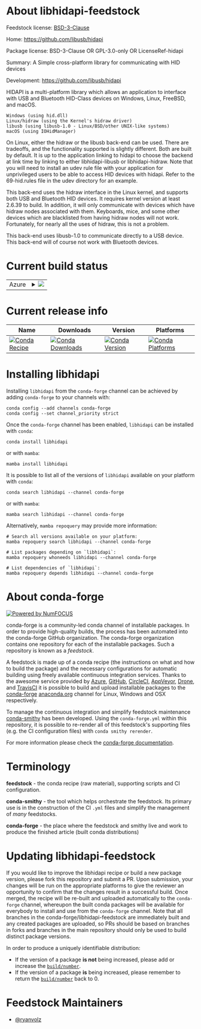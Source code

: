 About libhidapi-feedstock
=========================

Feedstock license: [BSD-3-Clause](https://github.com/conda-forge/libhidapi-feedstock/blob/main/LICENSE.txt)

Home: https://github.com/libusb/hidapi

Package license: BSD-3-Clause OR GPL-3.0-only OR LicenseRef-hidapi

Summary: A Simple cross-platform library for communicating with HID devices

Development: https://github.com/libusb/hidapi

HIDAPI is a multi-platform library which allows an application to interface with USB and Bluetooth HID-Class devices on Windows, Linux, FreeBSD, and macOS.


    Windows (using hid.dll)
    Linux/hidraw (using the Kernel's hidraw driver)
    libusb (using libusb-1.0 - Linux/BSD/other UNIX-like systems)
    macOS (using IOHidManager)

On Linux, either the hidraw or the libusb back-end can be used. There are tradeoffs, and the functionality supported is slightly different. Both are built by default. It is up to the application linking to hidapi to choose the backend at link time by linking to either libhidapi-libusb or libhidapi-hidraw.
Note that you will need to install an udev rule file with your application for unprivileged users to be able to access HID devices with hidapi. Refer to the 69-hid.rules file in the udev directory for an example.

This back-end uses the hidraw interface in the Linux kernel, and supports both USB and Bluetooth HID devices. It requires kernel version at least 2.6.39 to build. In addition, it will only communicate with devices which have hidraw nodes associated with them. Keyboards, mice, and some other devices which are blacklisted from having hidraw nodes will not work. Fortunately, for nearly all the uses of hidraw, this is not a problem.

This back-end uses libusb-1.0 to communicate directly to a USB device. This back-end will of course not work with Bluetooth devices.


Current build status
====================


<table>
    
  <tr>
    <td>Azure</td>
    <td>
      <details>
        <summary>
          <a href="https://dev.azure.com/conda-forge/feedstock-builds/_build/latest?definitionId=20872&branchName=main">
            <img src="https://dev.azure.com/conda-forge/feedstock-builds/_apis/build/status/libhidapi-feedstock?branchName=main">
          </a>
        </summary>
        <table>
          <thead><tr><th>Variant</th><th>Status</th></tr></thead>
          <tbody><tr>
              <td>linux_64</td>
              <td>
                <a href="https://dev.azure.com/conda-forge/feedstock-builds/_build/latest?definitionId=20872&branchName=main">
                  <img src="https://dev.azure.com/conda-forge/feedstock-builds/_apis/build/status/libhidapi-feedstock?branchName=main&jobName=linux&configuration=linux%20linux_64_" alt="variant">
                </a>
              </td>
            </tr><tr>
              <td>osx_64</td>
              <td>
                <a href="https://dev.azure.com/conda-forge/feedstock-builds/_build/latest?definitionId=20872&branchName=main">
                  <img src="https://dev.azure.com/conda-forge/feedstock-builds/_apis/build/status/libhidapi-feedstock?branchName=main&jobName=osx&configuration=osx%20osx_64_" alt="variant">
                </a>
              </td>
            </tr><tr>
              <td>win_64</td>
              <td>
                <a href="https://dev.azure.com/conda-forge/feedstock-builds/_build/latest?definitionId=20872&branchName=main">
                  <img src="https://dev.azure.com/conda-forge/feedstock-builds/_apis/build/status/libhidapi-feedstock?branchName=main&jobName=win&configuration=win%20win_64_" alt="variant">
                </a>
              </td>
            </tr>
          </tbody>
        </table>
      </details>
    </td>
  </tr>
</table>

Current release info
====================

| Name | Downloads | Version | Platforms |
| --- | --- | --- | --- |
| [![Conda Recipe](https://img.shields.io/badge/recipe-libhidapi-green.svg)](https://anaconda.org/conda-forge/libhidapi) | [![Conda Downloads](https://img.shields.io/conda/dn/conda-forge/libhidapi.svg)](https://anaconda.org/conda-forge/libhidapi) | [![Conda Version](https://img.shields.io/conda/vn/conda-forge/libhidapi.svg)](https://anaconda.org/conda-forge/libhidapi) | [![Conda Platforms](https://img.shields.io/conda/pn/conda-forge/libhidapi.svg)](https://anaconda.org/conda-forge/libhidapi) |

Installing libhidapi
====================

Installing `libhidapi` from the `conda-forge` channel can be achieved by adding `conda-forge` to your channels with:

```
conda config --add channels conda-forge
conda config --set channel_priority strict
```

Once the `conda-forge` channel has been enabled, `libhidapi` can be installed with `conda`:

```
conda install libhidapi
```

or with `mamba`:

```
mamba install libhidapi
```

It is possible to list all of the versions of `libhidapi` available on your platform with `conda`:

```
conda search libhidapi --channel conda-forge
```

or with `mamba`:

```
mamba search libhidapi --channel conda-forge
```

Alternatively, `mamba repoquery` may provide more information:

```
# Search all versions available on your platform:
mamba repoquery search libhidapi --channel conda-forge

# List packages depending on `libhidapi`:
mamba repoquery whoneeds libhidapi --channel conda-forge

# List dependencies of `libhidapi`:
mamba repoquery depends libhidapi --channel conda-forge
```


About conda-forge
=================

[![Powered by
NumFOCUS](https://img.shields.io/badge/powered%20by-NumFOCUS-orange.svg?style=flat&colorA=E1523D&colorB=007D8A)](https://numfocus.org)

conda-forge is a community-led conda channel of installable packages.
In order to provide high-quality builds, the process has been automated into the
conda-forge GitHub organization. The conda-forge organization contains one repository
for each of the installable packages. Such a repository is known as a *feedstock*.

A feedstock is made up of a conda recipe (the instructions on what and how to build
the package) and the necessary configurations for automatic building using freely
available continuous integration services. Thanks to the awesome service provided by
[Azure](https://azure.microsoft.com/en-us/services/devops/), [GitHub](https://github.com/),
[CircleCI](https://circleci.com/), [AppVeyor](https://www.appveyor.com/),
[Drone](https://cloud.drone.io/welcome), and [TravisCI](https://travis-ci.com/)
it is possible to build and upload installable packages to the
[conda-forge](https://anaconda.org/conda-forge) [anaconda.org](https://anaconda.org/)
channel for Linux, Windows and OSX respectively.

To manage the continuous integration and simplify feedstock maintenance
[conda-smithy](https://github.com/conda-forge/conda-smithy) has been developed.
Using the ``conda-forge.yml`` within this repository, it is possible to re-render all of
this feedstock's supporting files (e.g. the CI configuration files) with ``conda smithy rerender``.

For more information please check the [conda-forge documentation](https://conda-forge.org/docs/).

Terminology
===========

**feedstock** - the conda recipe (raw material), supporting scripts and CI configuration.

**conda-smithy** - the tool which helps orchestrate the feedstock.
                   Its primary use is in the construction of the CI ``.yml`` files
                   and simplify the management of *many* feedstocks.

**conda-forge** - the place where the feedstock and smithy live and work to
                  produce the finished article (built conda distributions)


Updating libhidapi-feedstock
============================

If you would like to improve the libhidapi recipe or build a new
package version, please fork this repository and submit a PR. Upon submission,
your changes will be run on the appropriate platforms to give the reviewer an
opportunity to confirm that the changes result in a successful build. Once
merged, the recipe will be re-built and uploaded automatically to the
`conda-forge` channel, whereupon the built conda packages will be available for
everybody to install and use from the `conda-forge` channel.
Note that all branches in the conda-forge/libhidapi-feedstock are
immediately built and any created packages are uploaded, so PRs should be based
on branches in forks and branches in the main repository should only be used to
build distinct package versions.

In order to produce a uniquely identifiable distribution:
 * If the version of a package **is not** being increased, please add or increase
   the [``build/number``](https://docs.conda.io/projects/conda-build/en/latest/resources/define-metadata.html#build-number-and-string).
 * If the version of a package **is** being increased, please remember to return
   the [``build/number``](https://docs.conda.io/projects/conda-build/en/latest/resources/define-metadata.html#build-number-and-string)
   back to 0.

Feedstock Maintainers
=====================

* [@ryanvolz](https://github.com/ryanvolz/)

